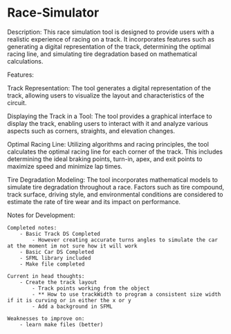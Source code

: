 # Race-Simulator

Description:
This race simulation tool is designed to provide users with a realistic experience of racing on a track. It incorporates features such as generating a digital representation of the track, determining the optimal racing line, and simulating tire degradation based on mathematical calculations.

Features:

Track Representation:
The tool generates a digital representation of the track, allowing users to visualize the layout and characteristics of the circuit.

Displaying the Track in a Tool:
The tool provides a graphical interface to display the track, enabling users to interact with it and analyze various aspects such as corners, straights, and elevation changes.

Optimal Racing Line:
Utilizing algorithms and racing principles, the tool calculates the optimal racing line for each corner of the track. This includes determining the ideal braking points, turn-in, apex, and exit points to maximize speed and minimize lap times.

Tire Degradation Modeling:
The tool incorporates mathematical models to simulate tire degradation throughout a race. Factors such as tire compound, track surface, driving style, and environmental conditions are considered to estimate the rate of tire wear and its impact on performance.

Notes for Development:

    Completed notes:
        - Basic Track DS Completed
            - However creating accurate turns angles to simulate the car at the moment im not sure how it will work
        - Basic Car DS Completed
        - SFML library included
        - Make file completed

    Current in head thoughts:
        - Create the track layout
            - Track points working from the object
            - ** How to use trackWidth to program a consistent size width if it is curving or in either the x or y
            - Add a background in SFML

    Weaknesses to improve on:
        - learn make files (better)
